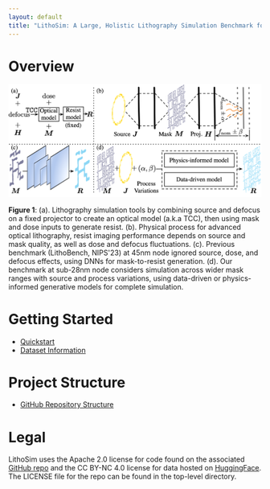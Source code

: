 ```yaml
---
layout: default
title: "LithoSim: A Large, Holistic Lithography Simulation Benchmark for AI-Driven Semiconductor Manufacturing"
---
```


<!-- | Update Status                                                                                    | Contributors                                                                                                                                                             | Deployment Status                                                                                                                                                                                                                          |
| ------------------------------------------------------------------------------------------------ | ------------------------------------------------------------------------------------------------------------------------------------------------------------------------ | ------------------------------------------------------------------------------------------------------------------------------------------------------------------------------------------------------------------------------------------ |
| ![GitHub last commit](https://img.shields.io/github/last-commit/dw-hongquan/dw-hongquan.github.io) | [![contributors](https://img.shields.io/github/contributors/dw-hongquan/dw-hongquan.github.io.svg)](https://github.com/dw-hongquan/dw-hongquan.github.io/graphs/contributors) | [![pages-build-deployment](https://github.com/dw-hongquan/dw-hongquan.github.io/actions/workflows/pages/pages-build-deployment/badge.svg)](https://github.com/dw-hongquan/dw-hongquan.github.io/actions/workflows/pages/pages-build-deployment) | -->

# **Overview**

<div>
    <img width="900" src="../assets/img/lithosim/overview.png" class="center"> 
</div>

**Figure 1**: (a). Lithography simulation tools by combining source and defocus on a fixed projector to create an optical model (a.k.a TCC), then using mask and dose inputs to generate resist. (b). Physical process for advanced optical lithography, resist imaging performance depends on source and mask quality, as well as dose and defocus fluctuations. (c). Previous benchmark (LithoBench, NIPS'23) at 45nm node ignored source, dose, and defocus effects, using DNNs for mask-to-resist generation. (d). Our benchmark at sub-28nm node considers simulation across wider mask ranges with source and process variations, using data-driven or physics-informed generative models for complete simulation.

# **Getting Started**

* [Quickstart](https://dw-hongquan.github.io/LithoSim/quickstart.html)
* [Dataset Information](https://dw-hongquan.github.io/LithoSim/data-info.html)

<!-- # **Models and Evaluation**

* [Baseline Models](https://dw-hongquan.github.io/LithoSim/baseline-models.html)
* [Evaluation](https://dw-hongquan.github.io/LithoSim/evalation.html) -->

# **Project Structure**

* [GitHub Repository Structure](https://dw-hongquan.github.io/LithoSim/structure.html)

# **Legal**

LithoSim uses the Apache 2.0 license for code found on the associated [GitHub repo](https://github.com/dw-hongquan/LithoSim) and the CC BY-NC 4.0 license for data hosted on [HuggingFace](https://huggingface.co/datasets/grandiflorum/LithoSim). The LICENSE file for the repo can be found in the top-level directory.